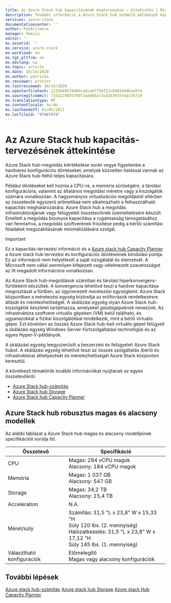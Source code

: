 ```yaml
---
title: Az Azure Stack hub kapacitásának megtervezése – áttekintés | Microsoft Docs
description: További információ a Azure Stack hub üzemelő példányok kapacitásának megtervezéséről. Tekintse meg a Azure Stack hub magas és alacsony modelljeinek specifikációit.
services: azure-stack
documentationcenter: ''
author: PatAltimore
manager: femila
editor: ''
ms.assetid: ''
ms.service: azure-stack
ms.workload: na
ms.tgt_pltfrm: na
ms.devlang: na
ms.topic: article
ms.date: 10/14/2020
ms.author: patricka
ms.reviewer: prchint
ms.lastreviewed: 10/14/2020
ms.openlocfilehash: 1231b69574466cadcebff56f23cbb85d4dbaa9fd
ms.sourcegitcommit: 733a22985570df1ad466a73cd26397e7aa726719
ms.translationtype: MT
ms.contentlocale: hu-HU
ms.lasthandoff: 01/05/2021
ms.locfileid: "97867978"
---
```

# <a name="overview-of-azure-stack-hub-capacity-planning"></a>Az Azure Stack hub kapacitás-tervezésének áttekintése

Azure Stack hub-megoldás kiértékelése során vegye figyelembe a hardveres konfigurációs döntéseket, amelyek közvetlen hatással vannak az Azure Stack hub-felhő teljes kapacitására. 

Például döntéseket kell hoznia a CPU-ra, a memória sűrűségére, a tárolási konfigurációra, valamint az általános megoldási méretre vagy a kiszolgálók számára vonatkozóan. A hagyományos virtualizációs megoldástól eltérően az összetevők egyszerű aritmetikaa nem alkalmazható a felhasználható kapacitás meghatározására. Azure Stack hub a megoldás infrastruktúrájának vagy felügyeleti összetevőinek üzemeltetésére készült. Emellett a megoldás bizonyos kapacitása a rugalmasság támogatásához van fenntartva, a megoldás szoftverének frissítése pedig a bérlői számítási feladatok megszakításának minimalizálására szolgál. 

> [!IMPORTANT]
> Ez a kapacitás-tervezési információ és a [Azure stack hub Capacity Planner](https://aka.ms/azstackcapacityplanner) a Azure stack hub tervezési és konfigurációs döntéseinek kiindulási pontja. Ez az információ nem helyettesíti a saját vizsgálatát és elemzését. A Microsoft nem vállal semmilyen kifejezett vagy vélelmezett szavatosságot az itt megadott információra vonatkozóan.
 
Az Azure Stack hub-megoldások számítási és tárolási hiperkonvergens-fürtökként készültek. A konvergencia lehetővé teszi a hardver kapacitása megosztását a fürtben, az úgynevezett *méretezési egységként*. Azure Stack központban a méretezési egység biztosítja az erőforrások rendelkezésre állását és méretezhetőségét. A skálázási egység olyan Azure Stack hub-kiszolgálók készletét tartalmazza, amelyeket *gazdagépeknek* nevezünk. Az infrastruktúra szoftvere virtuális gépeken (VM) belül található, és ugyanazokkal a fizikai kiszolgálókkal rendelkezik, mint a bérlő virtuális gépei. Ezt követően az összes Azure Stack hub-beli virtuális gépet felügyeli a skálázási egység Windows Server-fürtszolgáltatási technológiái és az egyes Hyper-V-példányok. 

A skálázási egység leegyszerűsíti a beszerzési és felügyeleti Azure Stack hubot. A skálázási egység lehetővé teszi az összes szolgáltatás (bérlő és infrastruktúra) áthelyezését és méretezhetőségét Azure Stack központon keresztül. 

A következő témakörök további információkat nyújtanak az egyes összetevőkről:

- [Azure Stack hub-számítás](../operator/azure-stack-capacity-planning-compute.md?toc=/azure-stack/tdc/toc.json&bc=/azure-stack/breadcrumb/toc.json)
- [Azure Stack hub Storage](../operator/azure-stack-capacity-planning-storage.md?toc=/azure-stack/tdc/toc.json&bc=/azure-stack/breadcrumb/toc.json)
- [Azure Stack hub Capacity Planner](../operator/azure-stack-app-service-capacity-planning.md?toc=/azure-stack/tdc/toc.json&bc=/azure-stack/breadcrumb/toc.json)

## <a name="azure-stack-hub-ruggedized-high-and-low-models"></a>Azure Stack hub robusztus magas és alacsony modellek

Az alábbi táblázat a Azure Stack hub magas és alacsony modelljeinek specifikációit sorolja fel.

| Összetevő               | Specifikáció |
|-------------------------|---------------|
| CPU                     |Magas: 284 vCPU magok<br>Alacsony: 184 vCPU magok  |
| Memória                  |Magas: 1 037 GB<br>Alacsony: 547 GB                |
| Storage                 |Magas: 34,2 TB<br>Alacsony: 15,4 TB                |
| Acceleration            |N.A.                                          |
| Méret/súly             |Számítás: 31,5 "L x 23,8" W x 15,33 "H<br>Súly 120 lbs. (2. mennyiség)<br>Hálózatkezelés: 31,5 "L x 23,8" W x 17,12 "H<br>Súly 145 lbs. (1. mennyiség)              |
| Választható konfigurációk |Előmelegítő<br>Magas vagy alacsony konfigurációk     |

## <a name="next-steps"></a>További lépések

[Azure stack hub-számítás](../operator/azure-stack-capacity-planning-compute.md?toc=/azure-stack/tdc/toc.json&bc=/azure-stack/breadcrumb/toc.json) 
 [Azure stack hub Storage](../operator/azure-stack-capacity-planning-storage.md?toc=/azure-stack/tdc/toc.json&bc=/azure-stack/breadcrumb/toc.json) 
 [Azure stack Hub Capacity Planner](../operator/azure-stack-app-service-capacity-planning.md?toc=/azure-stack/tdc/toc.json&bc=/azure-stack/breadcrumb/toc.json)
